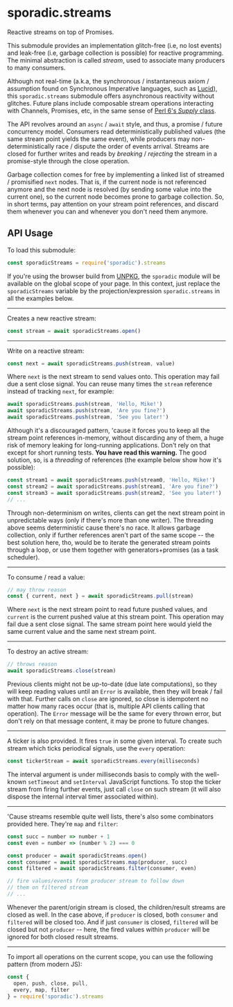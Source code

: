 # sporadic.streams

Reactive streams on top of Promises.

This submodule provides an implementation glitch-free (i.e, no lost events) and
leak-free (i.e, garbage collection is possible) for reactive programming. The
minimal abstraction is called _stream_, used to associate many producers to many
consumers.

Although not real-time (a.k.a, the synchronous / instantaneous axiom /
assumption found on Synchronous Imperative languages, such as [Lucid][1]), this
`sporadic.streams` submodule offers asynchronous reactivity without glitches.
Future plans include composable stream operations interacting with Channels,
Promises, etc, in the same sense of [Perl 6's _Supply_ class][2].

The API revolves around an `async` / `await` style, and thus, a promise / future
concurrency model. Consumers read deterministically published values (the same
stream point yields the same event), while producers may non-deterministically
race / dispute the order of events arrival. Streams are closed for further writes
and reads by _breaking_ / _rejecting_ the stream in a promise-style through the
close operation.

Garbage collection comes for free by implementing a linked list of streamed /
promisified `next` nodes. That is, if the current node is not referenced anymore
and the next node is resolved (by sending some value into the current one), so
the current node becomes prone to garbage collection. So, in short terms, pay
attention on your stream point references, and discard them whenever you can and
whenever you don't need them anymore.

## API Usage

To load this submodule:

```javascript
const sporadicStreams = require('sporadic').streams
```

If you're using the browser build from [UNPKG][3], the `sporadic` module will be
available on the global scope of your page. In this context, just replace the
`sporadicStreams` variable by the projection/expression `sporadic.streams` in
all the examples below.

---

Creates a new reactive stream:

```javascript
const stream = await sporadicStreams.open()
```

---

Write on a reactive stream:

```javascript
const next = await sporadicStreams.push(stream, value)
```

Where `next` is the next stream to send values onto. This operation may fail due
a sent close signal. You can reuse many times the `stream` reference instead of
tracking `next`, for example:

```javascript
await sporadicStreams.push(stream, 'Hello, Mike!')
await sporadicStreams.push(stream, 'Are you fine?')
await sporadicStreams.push(stream, 'See you later!')
```

Although it's a discouraged pattern, 'cause it forces you to keep all the stream
point references in-memory, without discarding any of them, a huge risk of
memory leaking for long-running applications. Don't rely on that except for
short running tests. **You have read this warning.** The good solution, so, is
a _threading_ of references (the example below show how it's possible):

```javascript
const stream1 = await sporadicStreams.push(stream0, 'Hello, Mike!')
const stream2 = await sporadicStreams.push(stream1, 'Are you fine?')
const stream3 = await sporadicStreams.push(stream2, 'See you later!')
// ...
```

Through non-determinism on writes, clients can get the next stream point in
unpredictable ways (only if there's more than one writer). The threading above
seems deterministic cause there's no race. It allows garbage collection, only if
further references aren't part of the same scope -- the best solution here, tho,
would be to iterate the generated stream points through a loop, or use them
together with generators+promises (as a task scheduler).

---

To consume / read a value:

```javascript
// may throw reason
const { current, next } = await sporadicStreams.pull(stream)
```

Where `next` is the next stream point to read future pushed values, and
`current` is the current pushed value at this stream point. This operation may
fail due a sent close signal. The same stream point here would yield the same
current value and the same next stream point.

---

To destroy an active stream:

```javascript
// throws reason
await sporadicStreams.close(stream)
```

Previous clients might not be up-to-date (due late computations), so they will
keep reading values until an `Error` is available, then they will break /
fail with that. Further calls on `close` are ignored, so close is
idempotent no matter how many races occur (that is, multiple API clients calling
that operation). The `Error` message will be the same for every thrown error,
but don't rely on that message content, it may be prone to future changes.

---

A ticker is also provided. It fires `true` in some given interval. To create
such stream which ticks periodical signals, use the `every` operation:

```javascript
const tickerStream = await sporadicStreams.every(milliseconds)
```

The interval argument is under milliseconds basis to comply with the well-known
`setTimeout` and `setInterval` JavaScript functions. To stop the ticker stream
from firing further events, just call `close` on such stream (it will also
dispose the internal interval timer associated within).

---

'Cause streams resemble quite well lists, there's also some combinators provided
here. They're `map` and `filter`:

```javascript
const succ = number => number + 1
const even = number => (number % 2) === 0

const producer = await sporadicStreams.open()
const consumer = await sporadicStreams.map(producer, succ)
const filtered = await sporadicStreams.filter(consumer, even)

// fire values/events from producer stream to follow down
// them on filtered stream
// ...
```

Whenever the parent/origin stream is closed, the children/result streams are
closed as well. In the case above, if `producer` is closed, both `consumer` and
`filtered` will be closed too. And if just `consumer` is closed, `filtered` will
be closed but not `producer` -- here, the fired values within `producer` will be
ignored for both closed result streams.

---

To import all operations on the current scope, you can use the following
pattern (from modern JS):

```javascript
const {
  open, push, close, pull,
  every, map, filter
} = require('sporadic').streams
```

  [1]: https://en.wikipedia.org/wiki/Lucid_(programming_language)
  [2]: https://docs.perl6.org/type/Supply
  [3]: https://unpkg.com/sporadic/dist/index.js
